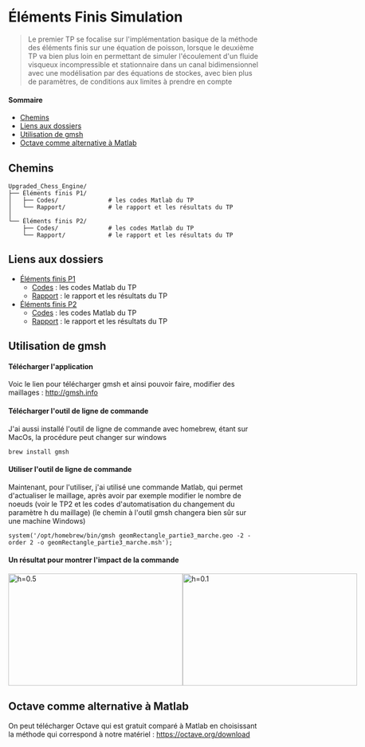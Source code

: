 # Éléments Finis Simulation
> Le premier TP se focalise sur l'implémentation basique de la méthode des éléments finis sur une équation de poisson, lorsque le deuxième TP va bien plus loin en permettant de simuler l'écoulement d'un fluide visqueux incompressible et stationnaire dans un canal bidimensionnel avec une modélisation par des équations de stockes, avec bien plus de paramètres, de conditions aux limites à prendre en compte

#### Sommaire 
* [Chemins](#chemins)
* [Liens aux dossiers](#liens-aux-dossiers)
* [Utilisation de gmsh](#utilisation-de-gmsh)
* [Octave comme alternative à Matlab](#octave-comme-alternative-à-Matlab)

## Chemins 
```
Upgraded_Chess_Engine/
├── Éléments finis P1/
│   ├── Codes/              # les codes Matlab du TP
│   └── Rapport/            # le rapport et les résultats du TP
│
└── Éléments finis P2/
    ├── Codes/              # les codes Matlab du TP
    └── Rapport/            # le rapport et les résultats du TP
```

## Liens aux dossiers
* [Éléments finis P1](./TP1/) 
    * [Codes](./Chess_Engine/Codes/) : les codes Matlab du TP
    * [Rapport](./Chess_Engine/Rapport/) : le rapport et les résultats du TP
* [Éléments finis P2](./TP2/)
    * [Codes](./Chess_Engine/Codes/) : les codes Matlab du TP
    * [Rapport](./Chess_Engine/Rapport/) : le rapport et les résultats du TP

## Utilisation de gmsh
#### Télécharger l'application
Voic le lien pour télécharger gmsh et ainsi pouvoir faire, modifier des maillages : http://gmsh.info
#### Télécharger l'outil de ligne de commande 
J'ai aussi installé l'outil de ligne de commande avec homebrew, étant sur MacOs, la procédure peut changer sur windows
```
brew install gmsh
```
#### Utiliser l'outil de ligne de commande
Maintenant, pour l'utiliser, j'ai utilisé une commande Matlab, qui permet d'actualiser le maillage, après avoir par exemple modifier le nombre de noeuds (voir le TP2 et les codes d'automatisation du changement du paramètre h du maillage) (le chemin à l'outil gmsh changera bien sûr sur une machine Windows)
```
system('/opt/homebrew/bin/gmsh geomRectangle_partie3_marche.geo -2 -order 2 -o geomRectangle_partie3_marche.msh');
```
#### Un résultat pour montrer l'impact de la commande 
<div style="display: flex; justify-content: space-around; align-items: center;">
  <img src="./TP2/Rapport/Résultats/Maillage/maillage_exo3_h_0_5.png" alt="h=0.5" width="350" height="225"/>
  <img src="./TP2/Rapport/Résultats/Maillage/visu_maillage_ordre2.png" alt="h=0.1" width="350" height="225"/>
</div>


## Octave comme alternative à Matlab 
On peut télécharger Octave qui est gratuit comparé à Matlab en choisissant la méthode qui correspond à notre matériel : https://octave.org/download